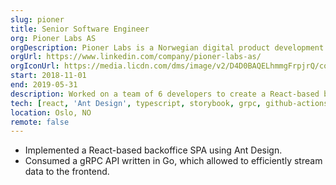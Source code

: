 ```yaml
---
slug: pioner
title: Senior Software Engineer
org: Pioner Labs AS
orgDescription: Pioner Labs is a Norwegian digital product development and data analytics company.
orgUrl: https://www.linkedin.com/company/pioner-labs-as/
orgIconUrl: https://media.licdn.com/dms/image/v2/D4D0BAQELhmmgFrpjrQ/company-logo_200_200/company-logo_200_200/0/1703619991366?e=1733356800&v=beta&t=lKJzuZpjjGduFoaREMqo0ikn2LQThHf8_9iyOsEXSQ8
start: 2018-11-01
end: 2019-05-31
description: Worked on a team of 6 developers to create a React-based backoffice frontend for one of the largest fashion chains in Scandinavia.
tech: [react, 'Ant Design', typescript, storybook, grpc, github-actions]
location: Oslo, NO
remote: false
---
```


- Implemented a React-based backoffice SPA using Ant Design.
- Consumed a gRPC API written in Go, which allowed to efficiently stream data to the frontend.
